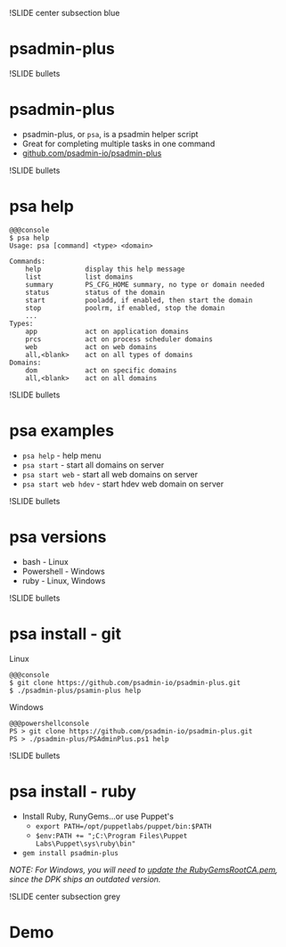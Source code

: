 !SLIDE center subsection blue

# psadmin-plus

!SLIDE bullets 

# psadmin-plus

* psadmin-plus, or  `psa`, is a psadmin helper script
* Great for completing multiple tasks in one command
* [github.com/psadmin-io/psadmin-plus](https://github.com/psadmin-io/psadmin-plus)

!SLIDE bullets

# psa help

    @@@console
    $ psa help
    Usage: psa [command] <type> <domain>
    
    Commands:
        help           display this help message
        list           list domains
        summary        PS_CFG_HOME summary, no type or domain needed
        status         status of the domain
        start          pooladd, if enabled, then start the domain
        stop           poolrm, if enabled, stop the domain
        ...       
    Types:
        app            act on application domains
        prcs           act on process scheduler domains
        web            act on web domains
        all,<blank>    act on all types of domains
    Domains:
        dom            act on specific domains
        all,<blank>    act on all domains

!SLIDE bullets

# psa examples

* `psa help`           - help menu
* `psa start`          - start all domains on server
* `psa start web`      - start all web domains on server
* `psa start web hdev` - start hdev web domain on server

!SLIDE bullets

# psa versions

* bash       - Linux
* Powershell - Windows
* ruby       - Linux, Windows

!SLIDE bullets

# psa install - git

Linux

    @@@console
    $ git clone https://github.com/psadmin-io/psadmin-plus.git
    $ ./psadmin-plus/psamin-plus help

Windows

    @@@powershellconsole
    PS > git clone https://github.com/psadmin-io/psadmin-plus.git
    PS > ./psadmin-plus/PSAdminPlus.ps1 help

!SLIDE bullets

# psa install - ruby

* Install Ruby, RunyGems...or use Puppet's
    * `export PATH=/opt/puppetlabs/puppet/bin:$PATH`
    * `$env:PATH += ";C:\Program Files\Puppet Labs\Puppet\sys\ruby\bin"`
* `gem install psadmin-plus`

*NOTE: For Windows, you will need to [update the RubyGemsRootCA.pem](https://psadmin.io/2016/10/25/encrypt-psft_customizations-yaml-passwords), since the DPK ships an outdated version.*

!SLIDE center subsection grey

# Demo






